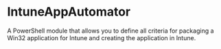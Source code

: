 # IntuneAppAutomator
A PowerShell module that allows you to define all criteria for packaging a Win32 application for Intune and creating the application in Intune.
